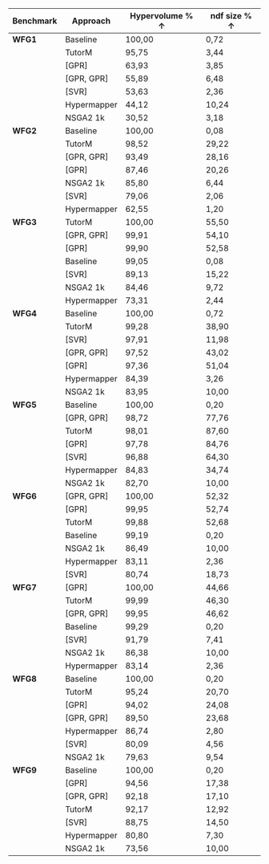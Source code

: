| **Benchmark** 	| **Approach**    	| **Hypervolume %** ↑ 	| **ndf size** % ↑ 	|
|---------	|-------------	|-------------	|------------	|
| **WFG1**    	| Baseline   	| 100,00      	| 0,72       	|
|       	| TutorM      	| 95,75       	| 3,44       	|
|       	| [GPR]       	| 63,93       	| 3,85       	|
|       	| [GPR, GPR]  	| 55,89       	| 6,48       	|
|          	| [SVR]       	| 53,63       	| 2,36       	|
|       	| Hypermapper 	| 44,12       	| 10,24      	|
|       	| NSGA2 1k    	| 30,52       	| 3,18       	|
| **WFG2**    	| Baseline   	| 100,00      	| 0,08       	|
|       	| TutorM      	| 98,52       	| 29,22      	|
|       	| [GPR, GPR]  	| 93,49       	| 28,16      	|
|       	| [GPR]       	| 87,46       	| 20,26      	|
|       	| NSGA2 1k    	| 85,80       	| 6,44       	|
|       	| [SVR]       	| 79,06       	| 2,06       	|
|           |  Hypermapper 	| 62,55       	| 1,20       	|
| **WFG3**    	| TutorM      	| 100,00      	| 55,50      	|
|       	| [GPR, GPR]  	| 99,91       	| 54,10      	|
|       	| [GPR]       	| 99,90       	| 52,58      	|
|       	| Baseline   	| 99,05       	| 0,08       	|
|       	| [SVR]       	| 89,13       	| 15,22      	|
|       	| NSGA2 1k    	| 84,46       	| 9,72       	|
|       	| Hypermapper 	| 73,31       	| 2,44       	|
| **WFG4**    	| Baseline   	| 100,00      	| 0,72       	|
|       	| TutorM      	| 99,28       	| 38,90      	|
|       	| [SVR]       	| 97,91       	| 11,98      	|
|       	| [GPR, GPR]  	| 97,52       	| 43,02      	|
|       	| [GPR]       	| 97,36       	| 51,04      	|
|       	| Hypermapper 	| 84,39       	| 3,26       	|
|       	| NSGA2 1k    	| 83,95       	| 10,00      	|
| **WFG5**    	| Baseline   	| 100,00      	| 0,20       	|
|       	| [GPR, GPR]  	| 98,72       	| 77,76      	|
|       	| TutorM      	| 98,01       	| 87,60      	|
|       	| [GPR]       	| 97,78       	| 84,76      	|
|       	| [SVR]       	| 96,88       	| 64,30      	|
|       	| Hypermapper 	| 84,83       	| 34,74      	|
|       	| NSGA2 1k    	| 82,70       	| 10,00      	|
| **WFG6**    	| [GPR, GPR]  	| 100,00      	| 52,32      	|
|       	| [GPR]       	| 99,95       	| 52,74      	|
|       	| TutorM      	| 99,88       	| 52,68      	|
|       	| Baseline   	| 99,19       	| 0,20       	|
|       	| NSGA2 1k    	| 86,49       	| 10,00      	|
|       	| Hypermapper 	| 83,11       	| 2,36       	|
|       	| [SVR]       	| 80,74       	| 18,73      	|
| **WFG7**    	| [GPR]       	| 100,00      	| 44,66      	|
|       	| TutorM      	| 99,99       	| 46,30      	|
|       	| [GPR, GPR]  	| 99,95       	| 46,62      	|
|       	| Baseline   	| 99,29       	| 0,20       	|
|       	| [SVR]       	| 91,79       	| 7,41       	|
|       	| NSGA2 1k    	| 86,38       	| 10,00      	|
|       	| Hypermapper 	| 83,14       	| 2,36       	|
| **WFG8**    	| Baseline   	| 100,00      	| 0,20       	|
|       	| TutorM      	| 95,24       	| 20,70      	|
|       	| [GPR]       	| 94,02       	| 24,08      	|
|       	| [GPR, GPR]  	| 89,50       	| 23,68      	|
|       	| Hypermapper 	| 86,74       	| 2,80       	|
|       	| [SVR]       	| 80,09       	| 4,56       	|
|       	| NSGA2 1k    	| 79,63       	| 9,54       	|
| **WFG9**    	| Baseline   	| 100,00      	| 0,20       	|
|       	| [GPR]       	| 94,56       	| 17,38      	|
|       	| [GPR, GPR]  	| 92,18       	| 17,10      	|
|       	| TutorM      	| 92,17       	| 12,92      	|
|       	| [SVR]       	| 88,75       	| 14,50      	|
|       	| Hypermapper 	| 80,80       	| 7,30       	|
|       	| NSGA2 1k    	| 73,56       	| 10,00      	|